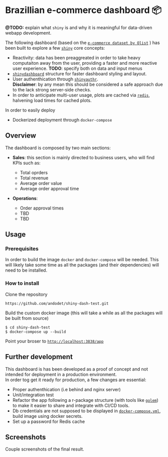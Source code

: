 # Brazillian e-commerce dashboard 📦️

**@TODO:** explain what `shiny` is and why it is meaningful for data-driven webapp development.

The following dashboard (based on the [`e-commerce dataset by Olist`](https://www.kaggle.com/olistbr/brazilian-ecommerce) ) has been built to explore a few [`shiny`](https://shiny.rstudio.com) core concepts:

* Reactivity: data has been preaggreated in order to take heavy computaiton away from the user, providing a faster and more reactive user experience. **TODO**: specify both on data and input menus
* [`shinydashboard`](https://rstudio.github.io/shinydashboard) structure for faster dashboard styling and layout.
* User authenthication through [`shinyauthr`](https://github.com/PaulC91/shinyauthr).  
**Disclaimer**: by any mean this should be considered a safe approach  due to the lack strong server-side checks.
* In order to anticipate multi-user usage, plots are cached via [``redis``](https://redis.io), halvening load times for cached plots.

In order to easily deploy

* Dockerized deployment through `docker-compose`

## Overview

The dashboard is composed by two main sections:

* **Sales**: this section is mainly directed to business users, who will find KPIs such as:
    + Total oprders
    + Total revenue
    + Average order value
    + Average order approval time

* **Operations**:
    + Order approval times 
    + TBD
    + TBD

## Usage
### Prerequisites
In order to build the image `docker` and `docker-compose` will be needed.
 This will likely take some time as all the packages (and their dependencies) will need to be installed.

### How to install

Clone the repository 
```
https://github.com/andodet/shiny-dash-test.git
```

Build the custom docker image (this will take a while as all the packages will be built from source)
```
$ cd shiny-dash-test
$ docker-compose up --build
```

Point your broser to [``http://localhost:3838/app``](http://localhost:3838/app)

## Further development

This dashboard is has been developed as a proof of concept and not intended for deployment in a production environment.  
In order tog get it ready for production, a few changes are essential:

* Proper authenthication (i.e behind and nginx server) 
* Unit/integration test
* Refactor the app following a r-package structure (with tools like [``golem``](https://thinkr-open.github.io/golem/)) to make it easier to share and integrate with CI/CD tools.
* Db credentials are not supposed to be displayed in [`docker-compose.yml`](docker-compose.yml), build image using docker secrets.
* Set up a password for Redis cache

## Screenshots

Couple screenshots of the final result.
